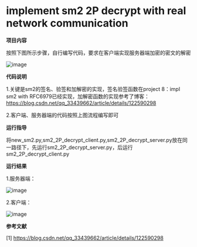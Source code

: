 # implement sm2 2P decrypt with real network communication

**项目内容**

按照下图所示步骤，自行编写代码，要求在客户端实现服务器端加密的密文的解密

![image](https://user-images.githubusercontent.com/105548921/181768607-0ddcaecb-ea5b-469a-8f4f-a935bd92de22.png)

**代码说明**

1.关键是sm2的签名、验签和加解密的实现，签名验签函数在project 8：impl sm2 with RFC6979已经实现，加解密函数的实现参考了博客：https://blog.csdn.net/qq_33439662/article/details/122590298

2.客户端、服务器端的代码按照上图流程编写即可

**运行指导**

将new_sm2.py,sm2_2P_decrypt_client.py,sm2_2P_decrypt_server.py放在同一路径下，先运行sm2_2P_decrypt_server.py，后运行sm2_2P_decrypt_client.py

**运行结果**

1.服务器端：

![image](https://user-images.githubusercontent.com/105548921/181770095-6e7636aa-477b-4f6b-b187-72cf6d45e232.png)

2.客户端：

![image](https://user-images.githubusercontent.com/105548921/181770140-017882cd-31eb-4873-a91a-eaed9b2b1556.png)

**参考文献**

[1] https://blog.csdn.net/qq_33439662/article/details/122590298
